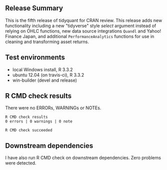 ## Release Summary
This is the fifth release of tidyquant for CRAN review. This release adds new functionality including a new "tidyverse" style _select_ argument instead of relying on OHLC functions, new data source integrations `Quandl` and Yahoo! Finance Japan, and additional `PerformanceAnalytics` functions for use in cleaning and transforming asset returns.


## Test environments
* local Windows install, R 3.3.2
* ubuntu 12.04 (on travis-ci), R 3.3.2
* win-builder (devel and release)


## R CMD check results
There were no ERRORs, WARNINGs or NOTEs.

    R CMD check results
    0 errors | 0 warnings | 0 note 

    R CMD check succeeded

## Downstream dependencies
I have also run R CMD check on downstream dependencies. Zero problems were detected.
